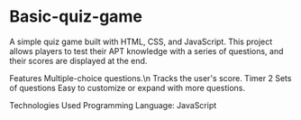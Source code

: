 # Basic-quiz-game
A simple quiz game built with HTML, CSS, and JavaScript. This project allows players to test their APT knowledge with a series of questions, and their scores are displayed at the end.

Features 
Multiple-choice questions.\n
Tracks the user's score.
Timer
2 Sets of questions
Easy to customize or expand with more questions.

Technologies Used 
Programming Language: JavaScript
